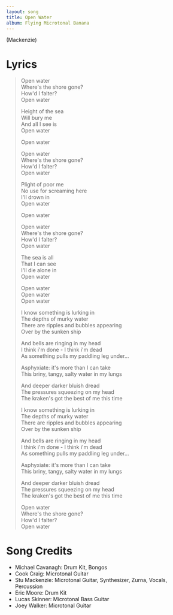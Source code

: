 ```yaml
---
layout: song
title: Open Water
album: Flying Microtonal Banana
---
```


(Mackenzie)

# Lyrics

> Open water  
> Where's the shore gone?  
> How'd I falter?  
> Open water  
>  
> Height of the sea  
> Will bury me  
> And all I see is  
> Open water  
>  
> Open water  
>  
> Open water  
> Where's the shore gone?  
> How'd I falter?  
> Open water  
>  
> Plight of poor me  
> No use for screaming here  
> I'll drown in  
> Open water  
>  
> Open water  
>  
> Open water  
> Where's the shore gone?  
> How'd I falter?  
> Open water  
>  
> The sea is all  
> That I can see  
> I'll die alone in  
> Open water  
>  
> Open water  
> Open water  
> Open water  
>  
> I know something is lurking in  
> The depths of murky water  
> There are ripples and bubbles appearing  
> Over by the sunken ship  
>  
> And bells are ringing in my head  
> I think i'm done - I think i'm dead  
> As something pulls my paddling leg under...  
>  
> Asphyxiate: it's more than I can take  
> This briny, tangy, salty water in my lungs  
>  
> And deeper darker bluish dread  
> The pressures squeezing on my head  
> The kraken's got the best of me this time  
>  
> I know something is lurking in  
> The depths of murky water  
> There are ripples and bubbles appearing  
> Over by the sunken ship  
>  
> And bells are ringing in my head  
> I think i'm done - I think i'm dead  
> As something pulls my paddling leg under...  
>  
> Asphyxiate: it's more than I can take  
> This briny, tangy, salty water in my lungs  
>  
> And deeper darker bluish dread  
> The pressures squeezing on my head  
> The kraken's got the best of me this time  
>  
> Open water  
> Where's the shore gone?  
> How'd I falter?  
> Open water  

# Song Credits

* Michael Cavanagh: Drum Kit, Bongos
* Cook Craig: Microtonal Guitar
* Stu Mackenzie: Microtonal Guitar, Synthesizer, Zurna, Vocals, Percussion
* Eric Moore: Drum Kit
* Lucas Skinner: Microtonal Bass Guitar
* Joey Walker: Microtonal Guitar
